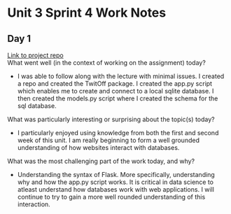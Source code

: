 # Unit 3 Sprint 4 Work Notes <br>

## Day 1
[Link to project repo](https://github.com/connorpheraty/TwitOff) <br>
What went well (in the context of working on the assignment) today?
- I was able to follow along with the lecture with minimal issues. I created a repo and created the TwitOff package. I created the app.py script which enables me to create and connect to a local sqlite database. I then created the models.py script where I created the schema for the sql database. <br>

What was particularly interesting or surprising about the topic(s) today?
- I particularly enjoyed using knowledge from both the first and second week of this unit. I am really beginning to form a well grounded understanding of how websites interact with databases. <br>

What was the most challenging part of the work today, and why?
- Understanding the syntax of Flask. More specifically, understanding why and how the app.py script works. It is critical in data science to atleast understand how databases work with web applications. I will continue to try to gain a more well rounded understanding of this interaction.
